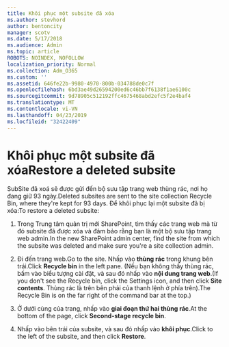 ```yaml
---
title: Khôi phục một subsite đã xóa
ms.author: stevhord
author: bentoncity
manager: scotv
ms.date: 5/17/2018
ms.audience: Admin
ms.topic: article
ROBOTS: NOINDEX, NOFOLLOW
localization_priority: Normal
ms.collection: Adm_O365
ms.custom: ''
ms.assetid: 646fe22b-9980-4970-800b-034788de0c7f
ms.openlocfilehash: 6bd3ae49d26594200ed6c46bb7f6138f1ae6100c
ms.sourcegitcommit: 9d78905c512192ffc4675468abd2efc5f2e4baf4
ms.translationtype: MT
ms.contentlocale: vi-VN
ms.lasthandoff: 04/23/2019
ms.locfileid: "32422409"
---
```

# <a name="restore-a-deleted-subsite"></a><span data-ttu-id="97665-102">Khôi phục một subsite đã xóa</span><span class="sxs-lookup"><span data-stu-id="97665-102">Restore a deleted subsite</span></span>

<span data-ttu-id="97665-103">SubSite đã xoá sẽ được gửi đến bộ sưu tập trang web thùng rác, nơi họ đang giữ 93 ngày.</span><span class="sxs-lookup"><span data-stu-id="97665-103">Deleted subsites are sent to the site collection Recycle Bin, where they're kept for 93 days.</span></span> <span data-ttu-id="97665-104">Để khôi phục lại một subsite đã bị xóa:</span><span class="sxs-lookup"><span data-stu-id="97665-104">To restore a deleted subsite:</span></span>
  
1. <span data-ttu-id="97665-105">Trong Trung tâm quản trị mới SharePoint, tìm thấy các trang web mà từ đó subsite đã được xóa và đảm bảo rằng bạn là một bộ sưu tập trang web admin.</span><span class="sxs-lookup"><span data-stu-id="97665-105">In the new SharePoint admin center, find the site from which the subsite was deleted and make sure you're a site collection admin.</span></span> 
    
2. <span data-ttu-id="97665-106">Đi đến trang web.</span><span class="sxs-lookup"><span data-stu-id="97665-106">Go to the site.</span></span> <span data-ttu-id="97665-107">Nhấp vào **thùng rác** trong khung bên trái.</span><span class="sxs-lookup"><span data-stu-id="97665-107">Click **Recycle bin** in the left pane.</span></span> <span data-ttu-id="97665-108">(Nếu bạn không thấy thùng rác, bấm vào biểu tượng cài đặt, và sau đó nhấp vào **nội dung trang web**.</span><span class="sxs-lookup"><span data-stu-id="97665-108">(If you don't see the Recycle bin, click the Settings icon, and then click **Site contents**.</span></span> <span data-ttu-id="97665-109">Thùng rác là trên bên phải của thanh lệnh ở phía trên).</span><span class="sxs-lookup"><span data-stu-id="97665-109">The Recycle Bin is on the far right of the command bar at the top.)</span></span>
    
3. <span data-ttu-id="97665-110">Ở dưới cùng của trang, nhấp vào **giai đoạn thứ hai thùng rác**.</span><span class="sxs-lookup"><span data-stu-id="97665-110">At the bottom of the page, click **Second-stage recycle bin**.</span></span>
    
4. <span data-ttu-id="97665-111">Nhấp vào bên trái của subsite, và sau đó nhấp vào **khôi phục**.</span><span class="sxs-lookup"><span data-stu-id="97665-111">Click to the left of the subsite, and then click **Restore**.</span></span>
    

